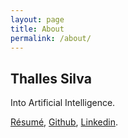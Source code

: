 ```yaml
---
layout: page
title: About
permalink: /about/
---
```


## Thalles Silva

Into Artificial Intelligence. 

[Résumé](https://github.com/sthalles/resume/blob/master/English-Shortened/resume.pdf), [Github](https://github.com/sthalles), [Linkedin](https://www.linkedin.com/in/thalles-silva-32ab08a3/).
